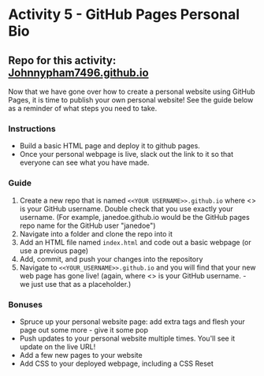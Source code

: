 # Activity 5 - GitHub Pages Personal Bio

## Repo for this activity: [Johnnypham7496.github.io](https://github.com/Johnnypham7496/Johnnypham7496.github.io)

Now that we have gone over how to create a personal website using GitHub Pages, it is time to publish your own personal website! See the guide below as a reminder of what steps you need to take. 

### Instructions

* Build a basic HTML page and deploy it to github pages.
* Once your personal webpage is live, slack out the link to it so that everyone can see what you have made.

### Guide

1. Create a new repo that is named `<<YOUR USERNAME>>.github.io` where <<YOUR USERNAME>> is your GitHub username. Double check that you use exactly your username. (For example, janedoe.github.io would be the GitHub pages repo name for the GitHub user "janedoe")  
2. Navigate into a folder and clone the repo into it
3. Add an HTML file named `index.html` and code out a basic webpage (or use a previous page)
4. Add, commit, and push your changes into the repository
5. Navigate to `<<YOUR_USERNAME>>.github.io` and you will find that your new web page has gone live! (again, where <<YOUR USERNAME>> is your GitHub username. - we just use that as a placeholder.)

### Bonuses

* Spruce up your personal website page: add extra tags and flesh your page out some more - give it some pop
* Push updates to your personal website multiple times. You'll see it update on the live URL!
* Add a few new pages to your website
* Add CSS to your deployed webpage, including a CSS Reset